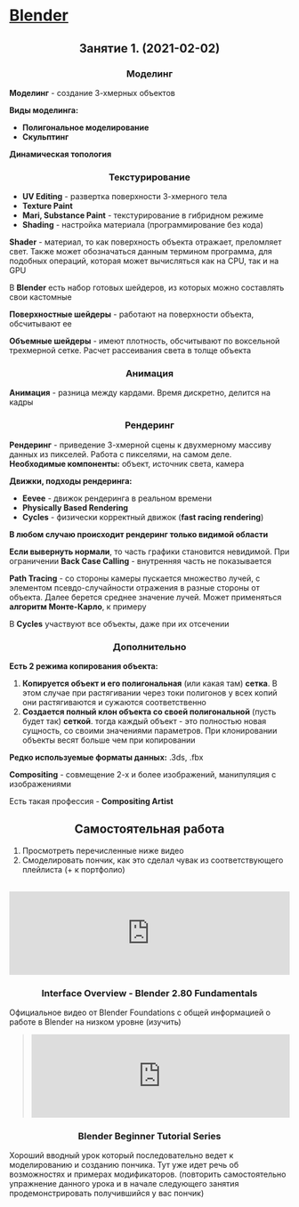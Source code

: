 # [Blender](blender.md)

## <center> Занятие 1. (2021-02-02) </center>

### <center> Моделинг </center>
**Моделинг** - создание 3-хмерных объектов

**Виды моделинга:**
- **Полигональное моделирование**
- **Скульптинг**

**Динамическая топология**

### <center> Текстурирование </center>
- **UV Editing** - развертка поверхности 3-хмерного тела
- **Texture Paint**
- **Mari, Substance Paint** - текстурирование в гибридном режиме
- **Shading** - настройка материала (программирование без кода)

**Shader** - материал, то как поверхность объекта отражает, преломляет свет. Также может обозначаться данным термином программа, для подобных операций, которая может вычисляться как на CPU, так и на GPU

В **Blender** есть набор готовых шейдеров, из которых можно составлять свои кастомные

**Поверхностные шейдеры** - работают на поверхности объекта, обсчитывают ее

**Объемные шейдеры** - имеют плотность, обсчитывают по воксельной трехмерной сетке. Расчет рассеивания света в толще объекта

### <center> Анимация </center>
**Анимация** - разница между кардами. Время дискретно, делится на кадры

### <center> Рендеринг </center>
**Рендеринг** - приведение 3-хмерной сцены к двухмерному массиву данных из пикселей. Работа с пикселями, на самом деле.
**Необходимые компоненты:** объект, источник света, камера

**Движки, подходы рендеринга:**
- **Eevee** - движок рендеринга в реальном времени
- **Physically Based Rendering**
- **Cycles** - физически корректный движок (**fast racing rendering**)

**В любом случаю происходит рендеринг только видимой области**

**Если вывернуть нормали**, то часть графики становится невидимой. При ограничении **Back Case Calling** - внутренняя часть не показывается

**Path Tracing** - со стороны камеры пускается множество лучей, с элементом псевдо-случайности отражения в разные стороны от объекта. Далее берется среднее значение лучей. Может применяться **алгоритм Монте-Карло**, к примеру

В **Cycles** участвуют все объекты, даже при их отсечении

### <center> Дополнительно </center>
**Есть 2 режима копирования объекта:**
1. **Копируется объект и его полигональная** (или какая там) **сетка**. В этом случае при растягивании через токи полигонов у всех копий они растягиваются и сужаются соответственно
2. **Создается полный клон объекта со своей полигональной** (пусть будет так) **сеткой**. тогда каждый объект - это полностью новая сущность, со своими значениями параметров. При клонировании объекты весят больше чем при копировании

**Редко используемые форматы данных:** .3ds, .fbx

**Compositing** - совмещение 2-х и более изображений, манипуляция с изображениями

Есть такая профессия - **Compositing Artist**
<br>

## <center> Самостоятельная работа </center>
1. Просмотреть перечисленные ниже видео
2. Смоделировать пончик, как это сделал чувак из соответствующего плейлиста (+ к портфолио)
<br>

<div class="container">
<iframe width="100%" height="auto" src="https://www.youtube.com/embed/8XyIYRW_2xk" frameborder="0" allow="accelerometer; autoplay; clipboard-write; encrypted-media; gyroscope; picture-in-picture" allowfullscreen class="video"></iframe>
</div>

### <center> Interface Overview - Blender 2.80 Fundamentals </center>
Официальное видео от Blender Foundations с общей информацией о работе в Blender на низком уровне (изучить)
<br>

><iframe width="100%" height="auto" src="https://www.youtube.com/embed/NyJWoyVx_XI" frameborder="0" allow="accelerometer; autoplay; clipboard-write; encrypted-media; gyroscope; picture-in-picture" allowfullscreen></iframe>

### <center> Blender Beginner Tutorial Series </center>
Хороший вводный урок который последовательно ведет к моделированию и созданию пончика. Тут уже идет речь об возможностях и примерах модификаторов. (повторить самостоятельно упражнение данного урока и в начале следующего занятия продемонстрировать получившийся у вас пончик)

